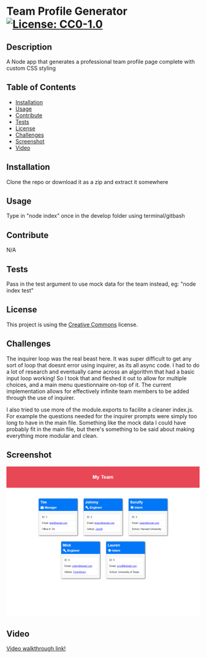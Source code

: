 # Team Profile Generator [![License: CC0-1.0](https://licensebuttons.net/l/zero/1.0/80x15.png)](http://creativecommons.org/publicdomain/zero/1.0/)

## Description 

A Node app that generates a professional team profile page complete with custom CSS styling

## Table of Contents 

* [Installation](#installation)
* [Usage](#usage)
* [Contribute](#contribute)
* [Tests](#tests)
* [License](#license)
* [Challenges](#challenges)
* [Screenshot](#screenshot)
* [Video](#video)

## Installation 

Clone the repo or download it as a zip and extract it somewhere

## Usage 

Type in "node index" once in the develop folder using terminal/gitbash

## Contribute 

N/A 

## Tests 

Pass in the test argument to use mock data for the team instead, eg: "node index test"

## License 

This project is using the [Creative Commons](http://creativecommons.org/publicdomain/zero/1.0/) license. 

## Challenges

The inquirer loop was the real beast here. It was super difficult to get any sort of loop that doesnt error using inquirer, as its all async code. I had to do a lot of research and eventually came across an algorithm that had a basic input loop working! So I took that and fleshed it out to allow for multiple choices, and a main menu questionnaire on-top of it. The current implementation allows for effectively infinite team members to be added through the use of inquirer.

I also tried to use more of the module.exports to facilite a cleaner index.js. For example the questions needed for the inquirer prompts were simply too long to have in the main file. Something like the mock data I could have probably fit in the main file, but there's something to be said about making everything more modular and clean.

## Screenshot
![Screenshot of app and output](/imgs/screenshot.png "Team Page Example")

## Video

[Video walkthrough link!]( )